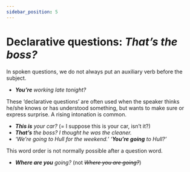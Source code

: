 ```yaml
---
sidebar_position: 5
---
```


# Declarative questions: *That’s the boss?*

In spoken questions, we do not always put an auxiliary verb before the subject.

- ***You’re** working late tonight?*

These ‘declarative questions’ are often used when the speaker thinks he/she knows or has understood something, but wants to make sure or express surprise. A rising intonation is common.

- ***This is** your car?* (= I suppose this is your car, isn’t it?)
- ***That’s** the boss? I thought he was the cleaner.*
- *‘We’re going to Hull for the weekend.’ ‘**You’re going** to Hull?’*

This word order is not normally possible after a question word.

- ***Where are you** going?* (not *~~Where you are going?~~*)
